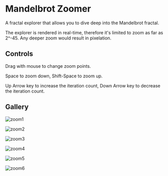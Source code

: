 # Mandelbrot Zoomer

A fractal explorer that allows you to dive deep into the Mandelbrot fractal.

The explorer is rendered in real-time, therefore it's limited to zoom as far as 2^-45. Any deeper zoom would result in pixelation.

## Controls

Drag with mouse to change zoom points.

Space to zoom down, Shift-Space to zoom up.

Up Arrow key to increase the iteration count, Down Arrow key to decrease the iteration count.

## Gallery

![zoom1](https://user-images.githubusercontent.com/16845654/48959191-ad447b00-ef18-11e8-9a0e-08c8e65bec5d.PNG)

![zoom2](https://user-images.githubusercontent.com/16845654/48959199-bdf4f100-ef18-11e8-9c54-3c13453a4538.PNG)

![zoom3](https://user-images.githubusercontent.com/16845654/48959209-d402b180-ef18-11e8-9570-214e4ff7de6c.PNG)

![zoom4](https://user-images.githubusercontent.com/16845654/48959211-d6650b80-ef18-11e8-9459-01beb0fb9eda.PNG)

![zoom5](https://user-images.githubusercontent.com/16845654/48959212-d7963880-ef18-11e8-9448-683f65805f76.PNG)

![zoom6](https://user-images.githubusercontent.com/16845654/48959214-d8c76580-ef18-11e8-9955-181c059ec812.PNG)

